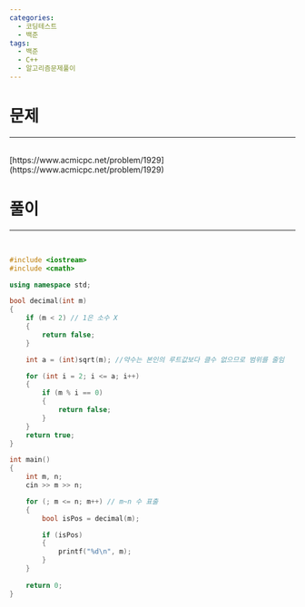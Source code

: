```yaml
---
categories:
  - 코딩테스트
  - 백준
tags:
  - 백준
  - C++
  - 알고리즘문제풀이
---
```

# 문제
___
<br>
[https://www.acmicpc.net/problem/1929](https://www.acmicpc.net/problem/1929)
<br>

# 풀이
___
<br>


```c++
#include <iostream>
#include <cmath>

using namespace std;

bool decimal(int m)
{
    if (m < 2) // 1은 소수 X
    {
        return false;
    }

    int a = (int)sqrt(m); //약수는 본인의 루트값보다 클수 없으므로 범위를 줄임

    for (int i = 2; i <= a; i++) 
    {
        if (m % i == 0) 
        {
            return false;
        }
    }
    return true;
}

int main() 
{
    int m, n;
    cin >> m >> n;

    for (; m <= n; m++) // m~n 수 표출
    {
        bool isPos = decimal(m); 

        if (isPos)
        {
            printf("%d\n", m);
        }
    }
   
    return 0;
}
```